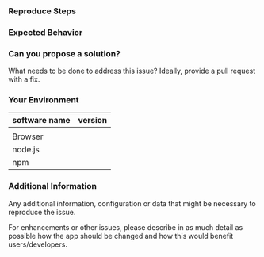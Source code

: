 <!---
BEFORE YOU SUBMIT please search open/closed issues since someone might have asked the same thing before!
→

### Description
<!--- Explain the issue you met, and describe what you expected to be. If you can write in English, we will be very grateful -->

### Reproduce Steps

<!--- If you're describing a bug, please tell us how to reproduce it -->

### Expected Behavior

<!--- If you're describing a bug, tell us what should happen -->
<!--- If you're suggesting a change/improvement, tell us how it should work →

### Current Behavior
<!--- If describing a bug, tell us what happens instead of the expected behavior.
      Provide a screenshot when possible and full code sample -->
<!--- If suggesting a change/improvement, explain the difference from current behavior -->

### Can you propose a solution?

What needs to be done to address this issue? Ideally, provide a pull request with a fix.

### Your Environment

<!--- Include as many relevant details about the environment you experienced the bug in -->

| software name | version |
| ------------- | ------- |
|               |
| Browser       |
| node.js       |
| npm           |

### Additional Information

Any additional information, configuration or data that might be necessary to reproduce the issue.

For enhancements or other issues, please describe in as much detail as possible how the app should be changed and how this would benefit users/developers.
